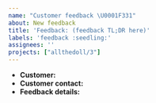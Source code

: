 ```yaml
---
name: "Customer feedback \U0001F331"
about: New feedback
title: 'Feedback: (feedback TL;DR here)'
labels: 'feedback :seedling:'
assignees: ''
projects: ["allthedoll/3"]
---
```


- **Customer:** 
- **Customer contact:** 
- **Feedback details:** 
